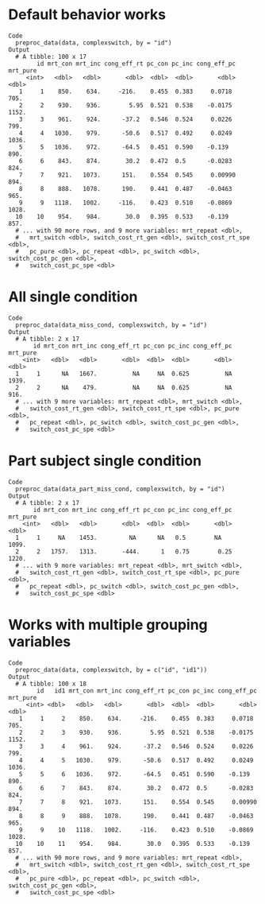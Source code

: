 # Default behavior works

    Code
      preproc_data(data, complexswitch, by = "id")
    Output
      # A tibble: 100 x 17
            id mrt_con mrt_inc cong_eff_rt pc_con pc_inc cong_eff_pc mrt_pure
         <int>   <dbl>   <dbl>       <dbl>  <dbl>  <dbl>       <dbl>    <dbl>
       1     1    850.    634.     -216.    0.455  0.383     0.0718      705.
       2     2    930.    936.        5.95  0.521  0.538    -0.0175     1152.
       3     3    961.    924.      -37.2   0.546  0.524     0.0226      799.
       4     4   1030.    979.      -50.6   0.517  0.492     0.0249     1036.
       5     5   1036.    972.      -64.5   0.451  0.590    -0.139       890.
       6     6    843.    874.       30.2   0.472  0.5      -0.0283      824.
       7     7    921.   1073.      151.    0.554  0.545     0.00990     894.
       8     8    888.   1078.      190.    0.441  0.487    -0.0463      965.
       9     9   1118.   1002.     -116.    0.423  0.510    -0.0869     1028.
      10    10    954.    984.       30.0   0.395  0.533    -0.139       857.
      # ... with 90 more rows, and 9 more variables: mrt_repeat <dbl>,
      #   mrt_switch <dbl>, switch_cost_rt_gen <dbl>, switch_cost_rt_spe <dbl>,
      #   pc_pure <dbl>, pc_repeat <dbl>, pc_switch <dbl>, switch_cost_pc_gen <dbl>,
      #   switch_cost_pc_spe <dbl>

# All single condition

    Code
      preproc_data(data_miss_cond, complexswitch, by = "id")
    Output
      # A tibble: 2 x 17
           id mrt_con mrt_inc cong_eff_rt pc_con pc_inc cong_eff_pc mrt_pure
        <int>   <dbl>   <dbl>       <dbl>  <dbl>  <dbl>       <dbl>    <dbl>
      1     1      NA   1667.          NA     NA  0.625          NA    1939.
      2     2      NA    479.          NA     NA  0.625          NA     916.
      # ... with 9 more variables: mrt_repeat <dbl>, mrt_switch <dbl>,
      #   switch_cost_rt_gen <dbl>, switch_cost_rt_spe <dbl>, pc_pure <dbl>,
      #   pc_repeat <dbl>, pc_switch <dbl>, switch_cost_pc_gen <dbl>,
      #   switch_cost_pc_spe <dbl>

# Part subject single condition

    Code
      preproc_data(data_part_miss_cond, complexswitch, by = "id")
    Output
      # A tibble: 2 x 17
           id mrt_con mrt_inc cong_eff_rt pc_con pc_inc cong_eff_pc mrt_pure
        <int>   <dbl>   <dbl>       <dbl>  <dbl>  <dbl>       <dbl>    <dbl>
      1     1     NA    1453.         NA      NA   0.5        NA       1099.
      2     2   1757.   1313.       -444.      1   0.75        0.25    1220.
      # ... with 9 more variables: mrt_repeat <dbl>, mrt_switch <dbl>,
      #   switch_cost_rt_gen <dbl>, switch_cost_rt_spe <dbl>, pc_pure <dbl>,
      #   pc_repeat <dbl>, pc_switch <dbl>, switch_cost_pc_gen <dbl>,
      #   switch_cost_pc_spe <dbl>

# Works with multiple grouping variables

    Code
      preproc_data(data, complexswitch, by = c("id", "id1"))
    Output
      # A tibble: 100 x 18
            id   id1 mrt_con mrt_inc cong_eff_rt pc_con pc_inc cong_eff_pc mrt_pure
         <int> <dbl>   <dbl>   <dbl>       <dbl>  <dbl>  <dbl>       <dbl>    <dbl>
       1     1     2    850.    634.     -216.    0.455  0.383     0.0718      705.
       2     2     3    930.    936.        5.95  0.521  0.538    -0.0175     1152.
       3     3     4    961.    924.      -37.2   0.546  0.524     0.0226      799.
       4     4     5   1030.    979.      -50.6   0.517  0.492     0.0249     1036.
       5     5     6   1036.    972.      -64.5   0.451  0.590    -0.139       890.
       6     6     7    843.    874.       30.2   0.472  0.5      -0.0283      824.
       7     7     8    921.   1073.      151.    0.554  0.545     0.00990     894.
       8     8     9    888.   1078.      190.    0.441  0.487    -0.0463      965.
       9     9    10   1118.   1002.     -116.    0.423  0.510    -0.0869     1028.
      10    10    11    954.    984.       30.0   0.395  0.533    -0.139       857.
      # ... with 90 more rows, and 9 more variables: mrt_repeat <dbl>,
      #   mrt_switch <dbl>, switch_cost_rt_gen <dbl>, switch_cost_rt_spe <dbl>,
      #   pc_pure <dbl>, pc_repeat <dbl>, pc_switch <dbl>, switch_cost_pc_gen <dbl>,
      #   switch_cost_pc_spe <dbl>

